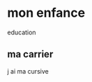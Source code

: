 <!DoCTYPE html>
<html>
    <head>
      <meta charset="utf-8">
      <title>mamadou ndiaye</title>
    </head>
    <body>
      <h1> mon enfance </h1>
      <p> education</p>
      <h2> ma carrier</h2>
      <p>j ai ma cursive</p>
    </body>
</html>
